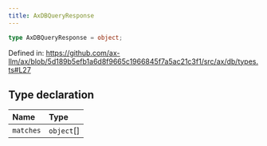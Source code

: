 ```yaml
---
title: AxDBQueryResponse
---
```


```ts
type AxDBQueryResponse = object;
```

Defined in: https://github.com/ax-llm/ax/blob/5d189b5efb1a6d8f9665c1966845f7a5ac21c3f1/src/ax/db/types.ts#L27

## Type declaration

| Name | Type |
| :------ | :------ |
| <a id="matches"></a> `matches` | `object`[] |
